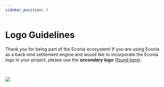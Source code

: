 ```yaml
---
sidebar_position: 5
---
```


# Logo Guidelines

Thank you for being part of the Econia ecosystem!
If you are using Econia as a back-end settlement engine and would like to incorporate the Econia logo in your project, please use the **_secondary logo_** ([found here](https://www.notion.so/econia-labs/Media-Kit-7141154148d5424b97dc6aeb3b8804de)).

<br />

<div style={{width: '237px', height: '234px'}}>

![](/img/powered-by-guidelines.png)

</div>